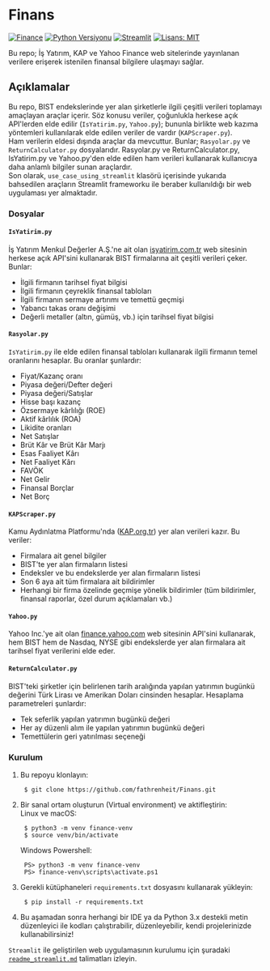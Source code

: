 # Finans

[![Finance](https://img.shields.io/badge/Finance-Project-blue.svg)](https://github.com/https://github.com/fathrenheit/Finans/)
[![Python Versiyonu](https://img.shields.io/badge/Python-3.10.6-blue)](https://www.python.org/downloads/)
[![Streamlit](https://img.shields.io/badge/Made%20with-Streamlit-FF6F61.svg)](https://streamlit.io/)
[![Lisans: MIT](https://img.shields.io/badge/Lisans-MIT-yellow.svg)](https://opensource.org/licenses/MIT)

Bu repo; İş Yatırım, KAP ve Yahoo Finance web sitelerinde yayınlanan verilere erişerek istenilen finansal bilgilere ulaşmayı sağlar.

## Açıklamalar

Bu repo, BIST endekslerinde yer alan şirketlerle ilgili çeşitli verileri toplamayı amaçlayan araçlar içerir. Söz konusu veriler, çoğunlukla herkese açık API'lerden elde edilir (`IsYatirim.py`, `Yahoo.py`); bununla birlikte web kazıma yöntemleri kullanılarak elde edilen veriler de vardır (`KAPScraper.py`). <br>
Ham verilerin eldesi dışında araçlar da mevcuttur. Bunlar; `Rasyolar.py` ve `ReturnCalculator.py` dosyalarıdır. Rasyolar.py ve ReturnCalculator.py, IsYatirim.py ve Yahoo.py'den elde edilen ham verileri kullanarak kullanıcıya daha anlamlı bilgiler sunan araçlardır. <br>
Son olarak, `use_case_using_streamlit` klasörü içerisinde yukarıda bahsedilen araçların Streamlit frameworku ile beraber kullanıldığı bir web uygulaması yer almaktadır.

### Dosyalar

#### `IsYatirim.py`
İş Yatırım Menkul Değerler A.Ş.'ne ait olan [isyatirim.com.tr](https://www.isyatirim.com.tr) web sitesinin herkese açık API'sini kullanarak BIST firmalarına ait çeşitli verileri çeker. Bunlar:
- İlgili firmanın tarihsel fiyat bilgisi
- İlgili firmanın çeyreklik finansal tabloları
- İlgili firmanın sermaye artırımı ve temettü geçmişi
- Yabancı takas oranı değişimi
- Değerli metaller (altın, gümüş, vb.) için tarihsel fiyat bilgisi

#### `Rasyolar.py`
`IsYatirim.py` ile elde edilen finansal tabloları kullanarak ilgili firmanın temel oranlarını hesaplar. Bu oranlar şunlardır:
- Fiyat/Kazanç oranı
- Piyasa değeri/Defter değeri
- Piyasa değeri/Satışlar
- Hisse başı kazanç
- Özsermaye kârlılığı (ROE)
- Aktif kârlılık (ROA)
- Likidite oranları
- Net Satışlar
- Brüt Kâr ve Brüt Kâr Marjı
- Esas Faaliyet Kârı
- Net Faaliyet Kârı
- FAVÖK
- Net Gelir
- Finansal Borçlar
- Net Borç

#### `KAPScraper.py`
Kamu Aydınlatma Platformu'nda ([KAP.org.tr](https://www.kap.org.tr/tr/)) yer alan verileri kazır. Bu veriler:
- Firmalara ait genel bilgiler
- BIST'te yer alan firmaların listesi
- Endeksler ve bu endekslerde yer alan firmaların listesi
- Son 6 aya ait tüm firmalara ait bildirimler
- Herhangi bir firma özelinde geçmişe yönelik bildirimler (tüm bildirimler, finansal raporlar, özel durum açıklamaları vb.)

#### `Yahoo.py`
Yahoo Inc.'ye ait olan [finance.yahoo.com](https://www.finance.yahoo.com) web sitesinin API'sini kullanarak, hem BIST hem de Nasdaq, NYSE gibi endekslerde yer alan firmalara ait tarihsel fiyat verilerini elde eder. 

#### `ReturnCalculator.py`
BIST'teki şirketler için belirlenen tarih aralığında yapılan yatırımın bugünkü değerini Türk Lirası ve Amerikan Doları cinsinden hesaplar. Hesaplama parametreleri şunlardır:

- Tek seferlik yapılan yatırımın bugünkü değeri
- Her ay düzenli alım ile yapılan yatırımın bugünkü değeri
- Temettülerin geri yatırılması seçeneği


### Kurulum

1. Bu repoyu klonlayın: <br>

        $ git clone https://github.com/fathrenheit/Finans.git

2. Bir sanal ortam oluşturun (Virtual environment) ve aktifleştirin: <br>
    Linux ve macOS: <br>
        
        $ python3 -m venv finance-venv
        $ source venv/bin/activate
    
    Windows Powershell:

        PS> python3 -m venv finance-venv
        PS> finance-venv\scripts\activate.ps1

3. Gerekli kütüphaneleri `requirements.txt` dosyasını kullanarak yükleyin: <br>
        
        $ pip install -r requirements.txt

4. Bu aşamadan sonra herhangi bir IDE ya da Python 3.x destekli metin düzenleyici ile kodları çalıştırabilir, düzenleyebilir, kendi projelerinizde kullanabilirsiniz!

`Streamlit` ile geliştirilen web uygulamasının kurulumu için şuradaki [`readme_streamlit.md`](https://github.com/fathrenheit/Finans/blob/main/use_case_using_streamlit/readme_streamlit.md) talimatları izleyin.
